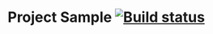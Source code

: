 # Project Sample [![Build status](https://ci.appveyor.com/api/projects/status/qh766yaxxuc2rqmd?svg=true)](https://ci.appveyor.com/project/BenderKate/1-2homework)